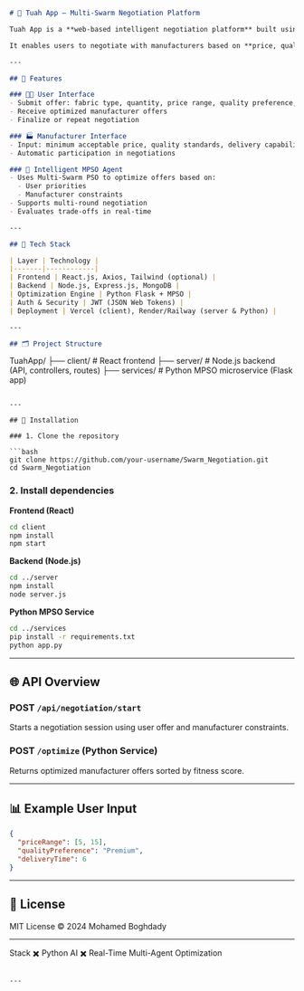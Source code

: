 ```markdown
# 🧠 Tuah App – Multi-Swarm Negotiation Platform

Tuah App is a **web-based intelligent negotiation platform** built using the **MERN stack** (MongoDB, Express.js, React.js, Node.js) integrated with a **Python-based Multi-Swarm Particle Swarm Optimization (MPSO)** engine.

It enables users to negotiate with manufacturers based on **price, quality, and delivery time**. The MPSO agent dynamically adjusts offers over multiple rounds to achieve optimal agreements.

---

## 📌 Features

### 🧑‍💼 User Interface
- Submit offer: fabric type, quantity, price range, quality preference, delivery deadline
- Receive optimized manufacturer offers
- Finalize or repeat negotiation

### 🏭 Manufacturer Interface
- Input: minimum acceptable price, quality standards, delivery capabilities
- Automatic participation in negotiations

### 🤖 Intelligent MPSO Agent
- Uses Multi-Swarm PSO to optimize offers based on:
  - User priorities
  - Manufacturer constraints
- Supports multi-round negotiation
- Evaluates trade-offs in real-time

---

## 🧱 Tech Stack

| Layer | Technology |
|-------|------------|
| Frontend | React.js, Axios, Tailwind (optional) |
| Backend | Node.js, Express.js, MongoDB |
| Optimization Engine | Python Flask + MPSO |
| Auth & Security | JWT (JSON Web Tokens) |
| Deployment | Vercel (client), Render/Railway (server & Python) |

---

## 🗂 Project Structure

```
TuahApp/
├── client/              # React frontend
├── server/              # Node.js backend (API, controllers, routes)
├── services/            # Python MPSO microservice (Flask app)
```

---

## 🚀 Installation

### 1. Clone the repository

```bash
git clone https://github.com/your-username/Swarm_Negotiation.git
cd Swarm_Negotiation
```

### 2. Install dependencies

**Frontend (React)**

```bash
cd client
npm install
npm start
```

**Backend (Node.js)**

```bash
cd ../server
npm install
node server.js
```

**Python MPSO Service**

```bash
cd ../services
pip install -r requirements.txt
python app.py
```

---

## 🌐 API Overview

### POST `/api/negotiation/start`
Starts a negotiation session using user offer and manufacturer constraints.

### POST `/optimize` (Python Service)
Returns optimized manufacturer offers sorted by fitness score.

---

## 📊 Example User Input

```json
{
  "priceRange": [5, 15],
  "qualityPreference": "Premium",
  "deliveryTime": 6
}
```

---

## 📘 License

MIT License © 2024 Mohamed Boghdady

---
Stack ✖️ Python AI ✖️ Real-Time Multi-Agent Optimization
```

---

